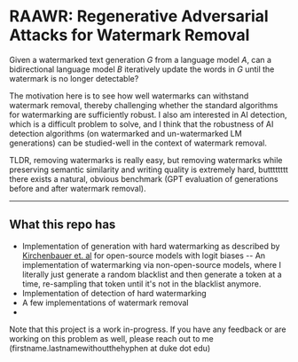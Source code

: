 # RAAWR: Regenerative Adversarial Attacks for Watermark Removal

Given a watermarked text generation $G$ from a language model $A$, can a bidirectional
language model $B$ iteratively update the words in $G$ until the watermark is no longer detectable?

The motivation here is to see how well watermarks can withstand watermark removal, thereby challenging
whether the standard algorithms for watermarking are sufficiently robust. I also am interested in 
AI detection, which is a difficult problem to solve, and I think that the robustness of AI detection
algorithms (on watermarked and un-watermarked LM generations) can be studied-well in the context of
watermark removal. 

TLDR, removing watermarks is really easy, but removing watermarks while preserving semantic similarity and writing quality is extremely hard, butttttttt there exists a natural, obvious benchmark (GPT evaluation of generations before and after watermark removal).

---

## What this repo has

- Implementation of generation with hard watermarking as described by [Kirchenbauer et. al](https://proceedings.mlr.press/v202/kirchenbauer23a.html) for open-source models with logit biases
-- An implementation of watermarking via non-open-source models, where I literally just generate a random blacklist and then generate a token at a time, re-sampling that token until it's not in the blacklist anymore.
- Implementation of detection of hard watermarking
- A few implementations of watermark removal
-  
Note that this project is a work in-progress. If you have any feedback or are working on this problem as well, please reach out to me (firstname.lastnamewithoutthehyphen at duke dot edu)


